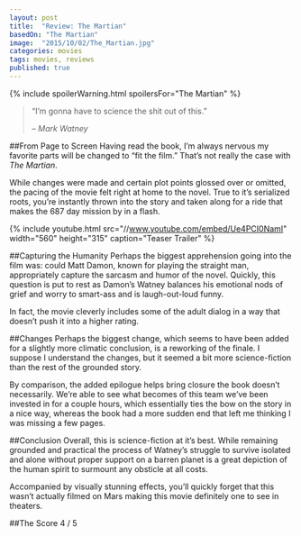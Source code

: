 ```yaml
---
layout: post
title:  "Review: The Martian"
basedOn: "The Martian"
image:  "2015/10/02/The_Martian.jpg"
categories: movies
tags: movies, reviews
published: true
---
```


{% include spoilerWarning.html spoilersFor="The Martian" %}

<blockquote>
  <p>
    &ldquo;I&rsquo;m gonna have to science the shit out of this.&rdquo;
  </p>

  <cite>
    &ndash; Mark Watney
  </cite>
</blockquote>

##From Page to Screen
Having read the book, I&rsquo;m always nervous my favorite parts will be changed to &ldquo;fit the film.&rdquo; That&rsquo;s not really the case with <i>The Martian</i>.

While changes were made and certain plot points glossed over or omitted, the pacing of the movie felt right at home to the novel. True to it&rsquo;s serialized roots, you&rsquo;re instantly thrown into the story and taken along for a ride that makes the 687 day mission by in a flash.

{% include youtube.html src="//www.youtube.com/embed/Ue4PCI0NamI" width="560" height="315" caption="Teaser Trailer" %}

##Capturing the Humanity
Perhaps the biggest apprehension going into the film was: could Matt Damon, known for playing the straight man, appropriately capture the sarcasm and humor of the novel. Quickly, this question is put to rest as Damon&rsquo;s Watney balances his emotional nods of grief and worry to smart-ass and is laugh-out-loud funny. 

In fact, the movie cleverly includes some of the adult dialog in a way that doesn&rsquo;t push it into a higher rating.

##Changes
Perhaps the biggest change, which seems to have been added for a slightly more climatic conclusion, is a reworking of the finale. I suppose I understand the changes, but it seemed a bit more science-fiction than the rest of the grounded story.

By comparison, the added epilogue helps bring closure the book doesn&rsquo;t necessarily. We&rsquo;re able to see what becomes of this team we&rsquo;ve been invested in for a couple hours, which essentially ties the bow on the story in a nice way, whereas the book had a more sudden end that left me thinking I was missing a few pages.

##Conclusion
Overall, this is science-fiction at it&rsquo;s best. While remaining grounded and practical the process of Watney&rsquo;s struggle to survive isolated and alone without proper support on a barren planet is a great depiction of the human spirit to surmount any obsticle at all costs.

Accompanied by visually stunning effects, you&rsquo;ll quickly forget that this wasn&rsquo;t actually filmed on Mars making this movie definitely one to see in theaters.

##The Score
<span class="h1">4</span> / 5
